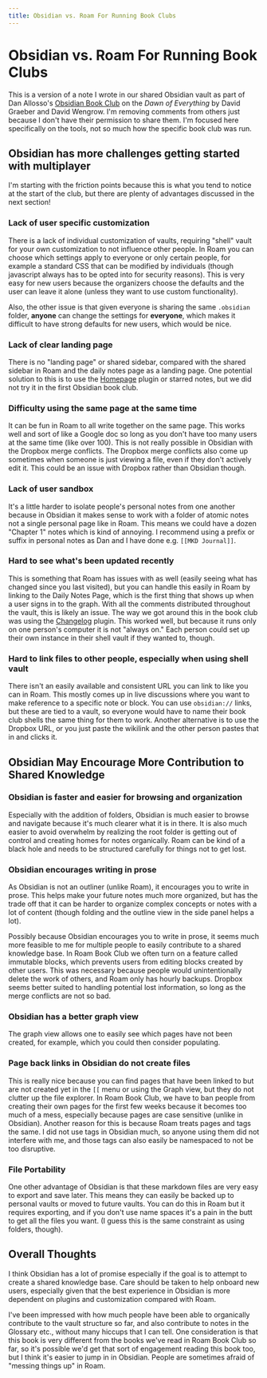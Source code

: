 ```yaml
---
title: Obsidian vs. Roam For Running Book Clubs
---
```


# Obsidian vs. Roam For Running Book Clubs
This is a version of a note I wrote in our shared Obsidian vault as part of Dan Allosso's [Obsidian Book Club](https://danallosso.substack.com/p/obsidian-book-club-the-dawn-of-everything) on the *Dawn of Everything* by David Graeber and David Wengrow. I'm removing comments from others just because I don't have their permission to share them. I'm focused here specifically on the tools, not so much how the specific book club was run.

## Obsidian has more challenges getting started with multiplayer
I'm starting with the friction points because this is what you tend to notice at the start of the club, but there are plenty of advantages discussed in the next section!

### Lack of user specific customization
There is a lack of individual customization of vaults, requiring "shell" vault for your own customization to not influence other people. In Roam you can choose which settings apply to everyone or only certain people, for example a standard CSS that can be modified by individuals (though javascript always has to be opted into for security reasons). This is very easy for new users because the organizers choose the defaults and the user can leave it alone (unless they want to use custom functionality).

Also, the other issue is that given everyone is sharing the same `.obsidian` folder, **anyone** can change the settings for **everyone**, which makes it difficult to have strong defaults for new users, which would be nice.

### Lack of clear landing page
There is no "landing page" or shared sidebar, compared with the shared sidebar in Roam and the daily notes page as a landing page. One potential solution to this is to use the [Homepage](https://github.com/mirnovov/obsidian-homepage) plugin or starred notes, but we did not try it in the first Obsidian book club.

### Difficulty using the same page at the same time
It can be fun in Roam to all write together on the same page. This works well and sort of like a Google doc so long as you don't have too many users at the same time (like over 100). This is not really possible in Obsidian with the Dropbox merge conflicts. The Dropbox merge conflicts also come up sometimes when someone is just viewing a file, even if they don't actively edit it. This could be an issue with Dropbox rather than Obsidian though. 

### Lack of user sandbox
It's a little harder to isolate people's personal notes from one another because in Obsidian it makes sense to work with a folder of atomic notes not a single personal page like in Roam. This means we could have a dozen "Chapter 1" notes which is kind of annoying. I recommend using a prefix or suffix in personal notes as Dan and I have done e.g. ``[[MKD Journal]]``.

### Hard to see what's been updated recently
This is something that Roam has issues with as well (easily seeing what has changed since you last visited), but you can handle this easily in Roam by linking to the Daily Notes Page, which is the first thing that shows up when a user signs in to the graph. With all the comments distributed throughout the vault, this is likely an issue. The way we got around this in the book club was using the [Changelog](https://github.com/badrbouslikhin/obsidian-vault-changelog) plugin. This worked well, but because it runs only on one person's computer it is not "always on." Each person could set up their own instance in their shell vault if they wanted to, though. 

### Hard to link files to other people, especially when using shell vault
There isn't an easily available and consistent URL you can link to like you can in Roam. This mostly comes up in live discussions where you want to make reference to a specific note or block. You can use `obsidian://` links, but these are tied to a vault, so everyone would have to name their book club shells the same thing for them to work. Another alternative is to use the Dropbox URL, or you just paste the wikilink and the other person pastes that in and clicks it. 

## Obsidian May Encourage More Contribution to Shared Knowledge

### Obsidian is faster and easier for browsing and organization
Especially with the addition of folders, Obsidian is much easier to browse and navigate because it's much clearer what it is in there. It is also much easier to avoid overwhelm by realizing the root folder is getting out of control and creating homes for notes organically. Roam can be kind of a black hole and needs to be structured carefully for things not to get lost.

### Obsidian encourages writing in prose
As Obsidian is not an outliner (unlike Roam), it encourages you to write in prose. This helps make your future notes much more organized, but has the trade off that it can be harder to organize complex concepts or notes with a lot of content (though folding and the outline view in the side panel helps a lot).

Possibly because Obsidian encourages you to write in prose, it seems much more feasible to me for multiple people to easily contribute to a shared knowledge base. In Roam Book Club we often turn on a feature called immutable blocks, which prevents users from editing blocks created by other users. This was necessary because people would unintentionally delete the work of others, and Roam only has hourly backups. Dropbox seems better suited to handling potential lost information, so long as the merge conflicts are not so bad.

### Obsidian has a better graph view
The graph view allows one to easily see which pages have not been created, for example, which you could then consider populating.

### Page back links in Obsidian do not create files
This is really nice because you can find pages that have been linked to but are not created yet in the `[[` menu or using the Graph view, but they do not clutter up the file explorer. In Roam Book Club, we have to ban people from creating their own pages for the first few weeks because it becomes too much of a mess, especially because pages are case sensitive (unlike in Obsidian). Another reason for this is because Roam treats pages and tags the same. I did not use tags in Obsidian much, so anyone using them did not interfere with me, and those tags can also easily be namespaced to not be too disruptive. 

### File Portability
One other advantage of Obsidian is that these markdown files are very easy to export and save later. This means they can easily be backed up to personal vaults or moved to future vaults. You can do this in Roam but it requires exporting, and if you don't use name spaces it's a pain in the butt to get all the files you want. (I guess this is the same constraint as using folders, though).

## Overall Thoughts
I think Obsidian has a lot of promise especially if the goal is to attempt to create a shared knowledge base. Care should be taken to help onboard new users, especially given that the best experience in Obsidian is more dependent on plugins and customization compared with Roam. 

I've been impressed with how much people have been able to organically contribute to the vault structure so far, and also contribute to notes in the Glossary etc., without many hiccups that I can tell. One consideration is that this book is very different from the books we've read in Roam Book Club so far, so it's possible we'd get that sort of engagement reading this book too, but I think it's easier to jump in in Obsidian. People are sometimes afraid of "messing things up" in Roam.